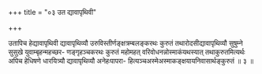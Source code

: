 +++
title = "०३ उत द्यावापृथिवी"

+++

उतापिच हेद्यावापृथिवी द्यावापृथिव्यौ उरुविस्तीर्णङ्क्षत्रम्बलङ्करथः कुरुतं तथारोदसीद्यावापृथिव्यौ सुषुम्ने सुसुखे युवाम्बृहन्महच्छर- णङ्गृहञ्चकरथः कुरुतं महोमहत् वरिवोधनन्नोस्माकंयथस्यात् तथाकुरुतमित्यर्थः अपिच हेधिषणे धारयित्र्यौ द्यावापृथिव्यौ अनेहःपापरा- हित्यञ्चअस्मेअस्माकङ्क्षयायनिवासार्थङ्कुरुतं ॥ ३ ॥
